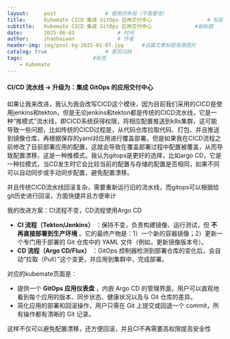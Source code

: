 ```yaml
---
layout:     post   				# 使用的布局（不需要改）
title:      Kubemate CICD 集成 GitOps 应用交付中心            		# 标题 
subtitle:   Kubemate CICD 集成 GitOps 应用交付中心				#副标题
date:       2025-06-03				# 时间
author:     zhaohaiwen 				# 作者
header-img: img/post-bg-2025-01-07.jpg		#这篇文章标题背景图片
catalog: true 					# 是否归档
tags:						#标签
    - Kubemate
---
```

#### CI/CD 流水线 -> 升级为：集成 GitOps 的应用交付中心

如果让我来改进，我认为我会改写CICD这个模块，因为目前我们采用的CICD是使用jenkins和tekton，但是无论jenkins和tekton都是传统的CICD流水线，它是一种“推模式”流水线，即CICD系统获得权限，将相应配置推送到k8s集群，这可能导致一些问题，比如传统的CICD过程是，从代码仓库拉取代码、打包、并且推送到镜像仓库，再根据保存的yaml对应用进行覆盖部署。但是如果我在CICD流程之前修改了目前部署应用的配置，这就会导致在覆盖部署过程中配置被覆盖，从而导致配置漂移，这是一种推模式。我认为gitops是更好的选择，比如argo CD，它是一种拉模式，当CD发生时它会比较当前的配置与存储的配置是否相同，如果不同可以自动同步或手动同步配置，避免配置漂移。

并且传统CICD流水线回滚复杂，需要重新运行旧的流水线，而gitops可以根据给git历史进行回滚，方面快捷并且方便审计

我的改进方案：CI流程不变，CD流程使用Argo CD

* **CI 流程（Tekton/Jenkins）** ：保持不变，负责构建镜像、运行测试，但 **不再直接部署到生产环境** 。它的最终产物是：1）一个新的容器镜像；2）更新一个专门用于部署的 Git 仓库中的 YAML 文件（例如，更新镜像版本号）。
* **CD 流程（Argo CD/Flux）** ：GitOps 控制器检测到部署仓库的变化后，会自动“拉取（Pull）”这个变更，并应用到集群中，完成部署。

对应的kubemate页面是：

* 提供一个  **GitOps 应用仪表盘** ，内嵌 Argo CD 的管理界面，用户可以直观地看到每个应用的版本、同步状态、健康状况以及与 Git 仓库的差异。
* 简化应用的部署和回滚操作，用户只需在 Git 上提交或回退一个 commit，所有操作都有清晰的 Git 记录。

这样不仅可以避免配置漂移，还方便回滚，并且CI不再需要高权限提高安全性
